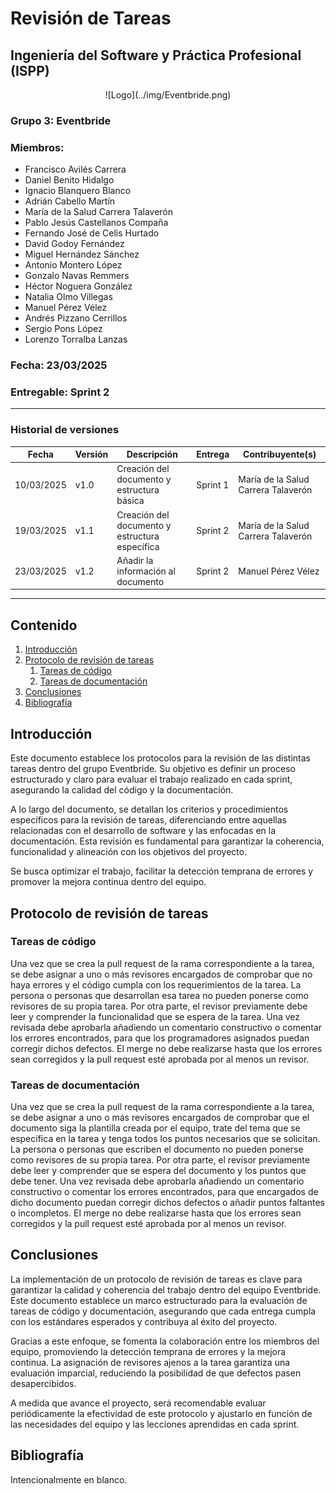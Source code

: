 # Revisión de Tareas
## Ingeniería del Software y Práctica Profesional (ISPP)
<center>![Logo](../img/Eventbride.png)</center>

### Grupo 3: Eventbride

### Miembros:
- Francisco Avilés Carrera
- Daniel Benito Hidalgo
- Ignacio Blanquero Blanco
- Adrián Cabello Martín
- María de la Salud Carrera Talaverón
- Pablo Jesús Castellanos Compaña
- Fernando José de Celis Hurtado
- David Godoy Fernández
- Miguel Hernández Sánchez
- Antonio Montero López
- Gonzalo Navas Remmers
- Héctor Noguera González
- Natalia Olmo Villegas
- Manuel Pérez Vélez
- Andrés Pizzano Cerrillos
- Sergio Pons López
- Lorenzo Torralba Lanzas

### Fecha: 23/03/2025

### Entregable: Sprint 2

---

### Historial de versiones

| Fecha      | Versión | Descripción                                    | Entrega  | Contribuyente(s)                    |
|------------|---------|------------------------------------------------|----------|-------------------------------------|
| 10/03/2025 | v1.0    | Creación del documento y estructura básica     | Sprint 1 | María de la Salud Carrera Talaverón |
| 19/03/2025 | v1.1    | Creación del documento y estructura específica | Sprint 2 | María de la Salud Carrera Talaverón |
| 23/03/2025 | v1.2    | Añadir la información al documento | Sprint 2 | Manuel Pérez Vélez |

---

## Contenido
1. [Introducción](#intro)
2. [Protocolo de revisión de tareas](#id1)
    1. [Tareas de código](#id11)
    2. [Tareas de documentación](#id12)
3. [Conclusiones](#concl)
4. [Bibliografía](#bib)


<div id='intro'></div>

## Introducción

Este documento establece los protocolos para la revisión de las distintas tareas dentro del grupo Eventbride. Su objetivo es definir un proceso estructurado y claro para evaluar el trabajo realizado en cada sprint, asegurando la calidad del código y la documentación.

A lo largo del documento, se detallan los criterios y procedimientos específicos para la revisión de tareas, diferenciando entre aquellas relacionadas con el desarrollo de software y las enfocadas en la documentación. Esta revisión es fundamental para garantizar la coherencia, funcionalidad y alineación con los objetivos del proyecto.

Se busca optimizar el trabajo, facilitar la detección temprana de errores y promover la mejora continua dentro del equipo.

<div id='id1'></div>

## Protocolo de revisión de tareas

<div id='id11'></div>

### Tareas de código

Una vez que se crea la pull request de la rama correspondiente a la tarea, se debe asignar a uno o más revisores encargados de comprobar que no haya errores y el código cumpla con los requerimientos de la tarea. La persona o personas que desarrollan esa tarea no pueden ponerse como revisores de su propia tarea. Por otra parte, el revisor previamente debe leer y comprender la funcionalidad que se espera de la tarea. Una vez revisada debe aprobarla añadiendo un comentario constructivo o comentar los errores encontrados, para que los programadores asignados puedan corregir dichos defectos. El merge no debe realizarse hasta que los errores sean corregidos y la pull request esté aprobada por al menos un revisor.

<div id='id12'></div>

### Tareas de documentación

Una vez que se crea la pull request de la rama correspondiente a la tarea, se debe asignar a uno o más revisores encargados de comprobar que el documento siga la plantilla creada por el equipo, trate del tema que se especifica en la tarea y tenga todos los puntos necesarios que se solicitan. La persona o personas que escriben el documento no pueden ponerse como revisores de su propia tarea. Por otra parte, el revisor previamente debe leer y comprender que se espera del documento y los puntos que debe tener. Una vez revisada debe aprobarla añadiendo un comentario constructivo o comentar los errores encontrados, para que encargados de dicho documento puedan corregir dichos defectos o añadir puntos faltantes o incompletos. El merge no debe realizarse hasta que los errores sean corregidos y la pull request esté aprobada por al menos un revisor.

<div id='concl'></div>

## Conclusiones

La implementación de un protocolo de revisión de tareas es clave para garantizar la calidad y coherencia del trabajo dentro del equipo Eventbride. Este documento establece un marco estructurado para la evaluación de tareas de código y documentación, asegurando que cada entrega cumpla con los estándares esperados y contribuya al éxito del proyecto.

Gracias a este enfoque, se fomenta la colaboración entre los miembros del equipo, promoviendo la detección temprana de errores y la mejora continua. La asignación de revisores ajenos a la tarea garantiza una evaluación imparcial, reduciendo la posibilidad de que defectos pasen desapercibidos.

A medida que avance el proyecto, será recomendable evaluar periódicamente la efectividad de este protocolo y ajustarlo en función de las necesidades del equipo y las lecciones aprendidas en cada sprint.


<div id='bib'></div>

## Bibliografía

Intencionalmente en blanco.

